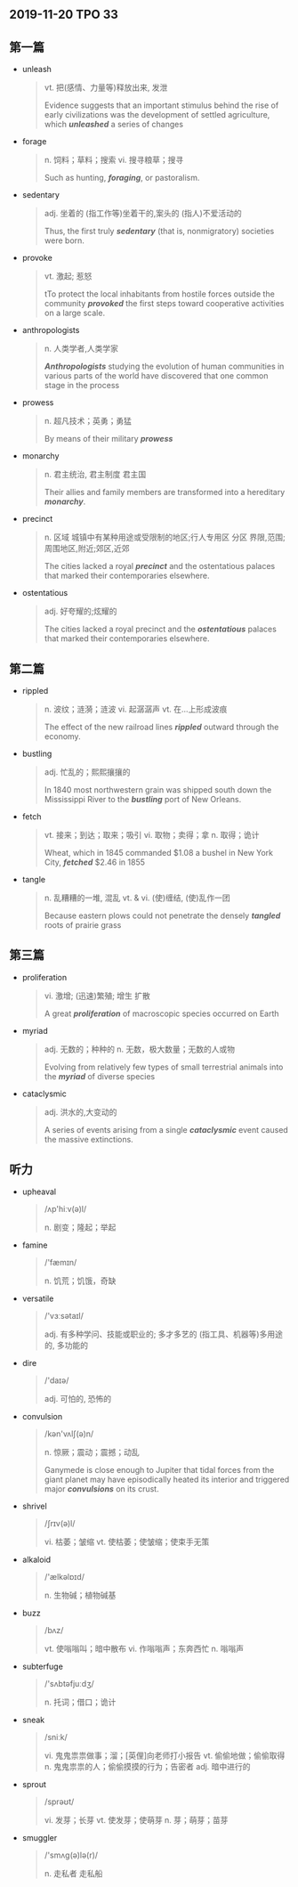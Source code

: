 ## 2019-11-20 TPO 33

## 第一篇

* unleash

  > vt. 把(感情、力量等)释放出来, 发泄
  >
  > Evidence suggests that an important stimulus behind the rise of early civilizations was the development of settled agriculture, which ***unleashed*** a series of changes

* forage

  > n. 饲料；草料；搜索
  > vi. 搜寻粮草；搜寻
  >
  > Such as hunting, ***foraging***, or pastoralism.

* sedentary

  > adj. 坐着的
  > (指工作等)坐着干的,案头的
  > (指人)不爱活动的
  >
  > Thus, the first truly ***sedentary*** (that is, nonmigratory) societies were born. 

* provoke

  > vt. 激起; 惹怒
  >
  > tTo protect the local inhabitants from hostile forces outside the community ***provoked*** the first steps toward cooperative activities on a large scale. 

* anthropologists

  > n. 人类学者,人类学家
  >
  > ***Anthropologists*** studying the evolution of human communities in various parts of the world have discovered that one common stage in the process

* prowess

  > n. 超凡技术；英勇；勇猛
  >
  > By means of their military ***prowess***

* monarchy

  > n. 君主统治, 君主制度
  > 君主国
  >
  > Their allies and family members are transformed into a hereditary ***monarchy***.

* precinct

  > n. 区域
  > 城镇中有某种用途或受限制的地区;行人专用区
  > 分区
  > 界限,范围;周围地区,附近;郊区,近郊
  >
  > The cities lacked a royal ***precinct*** and the ostentatious palaces that marked their contemporaries elsewhere.

* ostentatious

  > adj. 好夸耀的;炫耀的
  >
  > The cities lacked a royal precinct and the ***ostentatious*** palaces that marked their contemporaries elsewhere.

## 第二篇

* rippled

  > n. 波纹；涟漪；涟波
  > vi. 起潺潺声
  > vt. 在…上形成波痕
  >
  > The effect of the new railroad lines ***rippled*** outward through the economy.

* bustling 

  > adj. 忙乱的；熙熙攘攘的
  >
  > In 1840 most northwestern grain was shipped south down the Mississippi River to the ***bustling*** port of New Orleans. 

* fetch

  > vt. 接来；到达；取来；吸引
  > vi. 取物；卖得；拿
  > n. 取得；诡计
  >
  > Wheat, which in 1845 commanded $1.08 a bushel in New York City, ***fetched*** \$2.46 in 1855

* tangle

  > n. 乱糟糟的一堆, 混乱
  > vt. & vi. (使)缠结, (使)乱作一团
  >
  > Because eastern plows could not penetrate the densely ***tangled*** roots of prairie grass

## 第三篇

* proliferation

  > vi. 激增; (迅速)繁殖; 增生
  > 扩散
  >
  > A great ***proliferation*** of macroscopic species occurred on Earth

* myriad

  > adj. 无数的；种种的
  > n. 无数，极大数量；无数的人或物
  >
  > Evolving from relatively few types of small terrestrial animals into the ***myriad*** of diverse species

* cataclysmic

  > adj. 洪水的,大变动的
  >
  > A series of events arising from a single ***cataclysmic*** event caused the massive extinctions.

## 听力

* upheaval

  > /ʌp'hiːv(ə)l/
  >
  > n. 剧变；隆起；举起

* famine

  > /'fæmɪn/
  >
  > n. 饥荒；饥饿，奇缺

* versatile

  > /'vɜːsətaɪl/
  >
  > adj. 有多种学问、技能或职业的; 多才多艺的
  > (指工具、机器等)多用途的, 多功能的

* dire

  > /'daɪə/
  >
  > adj. 可怕的, 恐怖的

* convulsion

  > /kən'vʌlʃ(ə)n/
  >
  > n. 惊厥；震动；震撼；动乱
  >
  > Ganymede is close enough to Jupiter that tidal forces from the giant planet may have episodically heated its interior and triggered major ***convulsions*** on its crust.

* shrivel

  > /ʃrɪv(ə)l/
  >
  > vi. 枯萎；皱缩
  > vt. 使枯萎；使皱缩；使束手无策

* alkaloid

  > /'ælkəlɒɪd/
  >
  > n. 生物碱；植物碱基

* buzz

  > /bʌz/
  >
  > vt. 使嗡嗡叫；暗中散布
  > vi. 作嗡嗡声；东奔西忙
  > n. 嗡嗡声

* subterfuge

  > /'sʌbtəfjuːdʒ/
  >
  > n. 托词；借口；诡计

* sneak

  > /sniːk/
  >
  > vi. 鬼鬼祟祟做事；溜；[英俚]向老师打小报告
  > vt. 偷偷地做；偷偷取得
  > n. 鬼鬼祟祟的人；偷偷摸摸的行为；告密者
  > adj. 暗中进行的

* sprout

  > /sprəʊt/
  >
  > vi. 发芽；长芽
  > vt. 使发芽；使萌芽
  > n. 芽；萌芽；苗芽

* smuggler

  > /'smʌg(ə)lə(r)/
  >
  > n. 走私者
  > 走私船